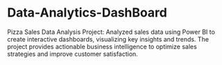 # Data-Analytics-DashBoard
Pizza Sales Data Analysis Project: Analyzed sales data using Power BI to create interactive dashboards, visualizing key insights and trends. The project provides actionable business intelligence to optimize sales strategies and improve customer satisfaction. 
